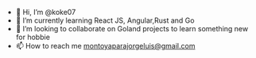 - 👋 Hi, I’m @koke07
- 🌱 I’m currently learning React JS, Angular,Rust and Go 
- 💞️ I’m looking to collaborate on Goland projects to learn something new for hobbie 
- 📫 How to reach me montoyaparajorgeluis@gmail.com

<!---
koke07/koke07 is a ✨ special ✨ repository because its `README.md` (this file) appears on your GitHub profile.
You can click the Preview link to take a look at your changes.
--->
